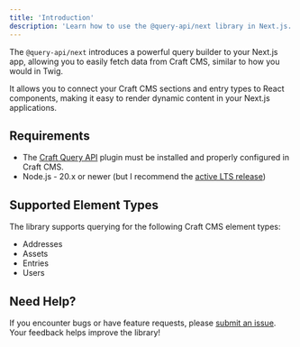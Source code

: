 ```yaml
---
title: 'Introduction'
description: 'Learn how to use the @query-api/next library in Next.js.'
---
```


The `@query-api/next` introduces a powerful query builder to your Next.js app, allowing you to easily fetch data from Craft CMS, 
similar to how you would in Twig.

It allows you to connect your Craft CMS sections and entry types to React components, making it easy to render dynamic content in your Next.js applications.

## Requirements

- The [Craft Query API](/libraries/craft-query-api) plugin must be installed and properly configured in Craft CMS.
- Node.js - 20.x or newer (but I recommend the [active LTS release](https://github.com/nodejs/release#release-schedule))

## Supported Element Types

The library supports querying for the following Craft CMS element types:

- Addresses
- Assets
- Entries
- Users

## Need Help?

If you encounter bugs or have feature requests, please [submit an issue](https://github.com/samuelreichor/query-api/issues/new). Your feedback helps improve the library!